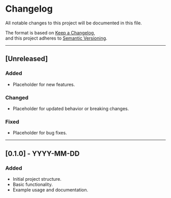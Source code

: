 # Changelog

All notable changes to this project will be documented in this file.

The format is based on [Keep a Changelog](https://keepachangelog.com/en/1.0.0/),  
and this project adheres to [Semantic Versioning](https://semver.org/).

---

## [Unreleased]

### Added

- Placeholder for new features.

### Changed

- Placeholder for updated behavior or breaking changes.

### Fixed

- Placeholder for bug fixes.

---

## [0.1.0] - YYYY-MM-DD

### Added

- Initial project structure.
- Basic functionality.
- Example usage and documentation.
